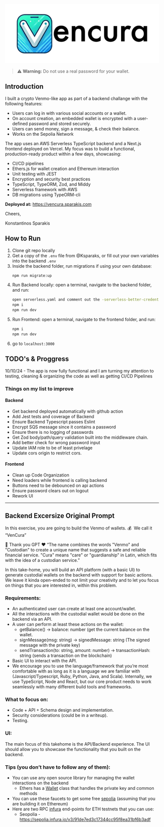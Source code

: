![Vencura Logo](https://github.com/ksparakis/vencura/blob/main/frontend/public/vencura-light.png?raw=true)

> ⚠️ **Warning:** Do not use a real password for your wallet.


## Introduction
I built a crypto Venmo-like app as part of a backend challange with the following features:

- Users can log in with various social accounts or a wallet.
- On account creation, an embedded wallet is encrypted with a user-defined password and stored securely.
- Users can send money, sign a message, & check their balance.
- Works on the Sepolia Network


The app uses an AWS Serverless TypeScript backend and a Next.js frontend deployed on Vercel. My focus was to build a functional, production-ready product within a few days, showcasing:

- CI/CD pipelines
- Ethers.js for wallet creation and Ethereum interaction
- Unit testing with JEST
- Encryption and security best practices
- TypeScript, TypeORM, Zod, and Middy
- Serverless framework with AWS
- DB migrations using TypeORM-cli


**Deployed at:**
https://vencura.sparakis.com


Cheers,

Konstantinos Sparakis

## How to Run

1. Clone git repo locally
2. Get a copy of the `.env` file from @Ksparaks, or fill out your own variables into the backend `.env`
3. Inside the backend folder, run migrations if using your own database:
   ```bash
   npm run migrate:up
   ```
4. Run Backend locally: open a terminal, navigate to the backend folder, and run:
   ```bash
   open serverless.yaml and comment out the -serverless-better-credentials-plugin
   npm i
   npm run dev
   ```
5. Run Frontend: open a terminal, navigate to the frontend folder, and run:
   ```bash
   npm i
   npm run dev
   ```
6. go to `localhost:3000`


## TODO's & Proggress
10/10/24 - The app is now fully functional and I am turning my attention to testing, cleaning & organizing the code as well as getting CI/CD Pipelines

### Things on my list to improve
 #### Backend
- Get backend deployed automatically with github action
- Add Jest tests and coverage of Backend
- Ensure Backend Typescript passes Eslint
- Encrypt SQS message since it contains a password
- Ensure there is no logging of passwords
- Get Zod body/path/query validation built into the middleware chain.
- Add better check for wrong password input
- Update IAM role to be of least privelage
- Update cors origin to restrict cors.

#### Frontend
- Clean up Code Organization
- Need loaders while frontend is calling backend
- Buttons need to be debounced on api actions
- Ensure password clears out on logout
- Rework UI

-----

## Backend Excersize Original Prompt

In this exercise, you are going to build the Venmo of wallets. 💰  We call it “VenCura” 

<aside>
🤯 Thank you GPT ❤️ “The name combines the words "Venmo" and "Custodian" to create a unique name that suggests a safe and reliable financial service.  "Cura" means "care" or "guardianship" in Latin, which fits with the idea of a custodian service.”
</aside>

In this take-home, you will build an API platform (with a basic UI) to generate custodial wallets on the backend with support for basic actions.  We leave it kinda open-ended to not limit your creativity and to let you focus on things that you are interested in, within this problem.

### Requirements:

- An authenticated user can create at least one account/wallet.
- All the interactions with the custodial wallet would be done on the backend via an API.
- A user can perform at least these actions on the wallet:
    - getBalance() →  balance: number (get the current balance on the wallet.
    - signMessage(msg: string) → signedMessage: string (The signed message with the private key)
    - sendTransaction(to: string, amount: number) → transactionHash: string (sends a transaction on the blockchain)
- Basic UI to interact with the API.
- We encourage you to use the language/framework that you’re most comfortable with as long as it is a language we are familiar with (Javascript/Typescript, Ruby, Python, Java, and Scala). Internally, we use TypeScript, Node and React, but our core product needs to work seamlessly with many different build tools and frameworks.

### What to focus on:

- Code + API + Schema design and implementation.
- Security considerations (could be in a writeup).
- Testing.

### UI:

The main focus of this takehome is the API/Backend experience. The UI should allow you to showcase the functionality that you built on the backend.


### Tips (you don’t have to follow any of them):
- You can use any open source library for managing the wallet interactions on the backend
    - Ethers has a [Wallet](https://docs.ethers.org/v6/api/wallet/#about-wallets) class that handles the private key and common methods
- You can use these faucets to get some free  [sepolia](https://sepoliafaucet.com/) (assuming that you are building it on Ethereum)
- Here are two RPC [infura](https://app.infura.io/) end-points for ETH testnets that you can use:
    - Seopolia - https://sepolia.infura.io/v3/91de7ed3c17344cc95f8ea31bf6b3adf
